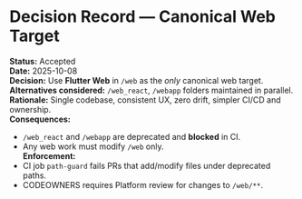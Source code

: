 # Decision Record — Canonical Web Target
**Status:** Accepted  
**Date:** 2025-10-08  
**Decision:** Use **Flutter Web** in `/web` as the *only* canonical web target.  
**Alternatives considered:** `/web_react`, `/webapp` folders maintained in parallel.  
**Rationale:** Single codebase, consistent UX, zero drift, simpler CI/CD and ownership.  
**Consequences:**  
- `/web_react` and `/webapp` are deprecated and **blocked** in CI.  
- Any web work must modify `/web` only.  
**Enforcement:**  
- CI job `path-guard` fails PRs that add/modify files under deprecated paths.  
- CODEOWNERS requires Platform review for changes to `/web/**`. 
